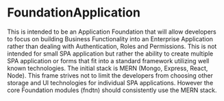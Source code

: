 # FoundationApplication
This is intended to be an Application Foundation that will allow developers to focus on building Business Functionality into an Enterprise Application rather than dealing with Authentication, Roles and Permissions.  This is not intended for small SPA application but rather the ability to create multiple SPA application or forms that fit into a standard framework utilizing well known technologies.  The initial stack is MERN (Mongo, Express, React, Node).  This frame strives not to limit the developers from choosing other storage and UI technologies for individual SPA applications. However the core Foundation modules (fndtn) should consistently use the MERN stack. 
